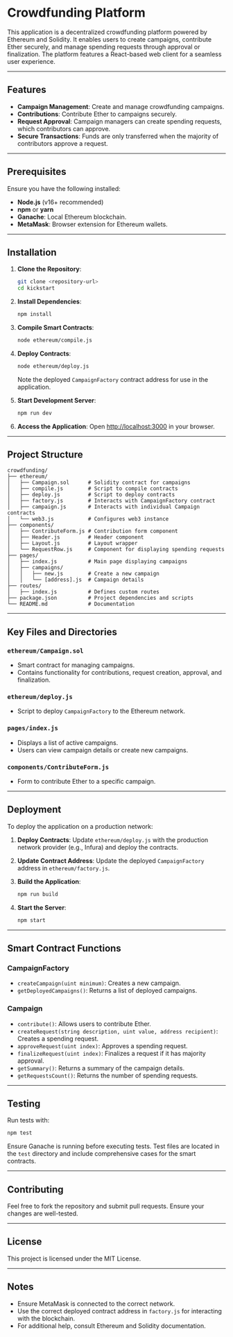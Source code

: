 # Crowdfunding Platform

This application is a decentralized crowdfunding platform powered by Ethereum and Solidity. It enables users to create campaigns, contribute Ether securely, and manage spending requests through approval or finalization. The platform features a React-based web client for a seamless user experience.

---

## Features

- **Campaign Management**: Create and manage crowdfunding campaigns.
- **Contributions**: Contribute Ether to campaigns securely.
- **Request Approval**: Campaign managers can create spending requests, which contributors can approve.
- **Secure Transactions**: Funds are only transferred when the majority of contributors approve a request.

---

## Prerequisites

Ensure you have the following installed:

- **Node.js** (v16+ recommended)
- **npm** or **yarn**
- **Ganache**: Local Ethereum blockchain.
- **MetaMask**: Browser extension for Ethereum wallets.

---

## Installation

1. **Clone the Repository**:

   ```bash
   git clone <repository-url>
   cd kickstart
   ```

2. **Install Dependencies**:

   ```bash
   npm install
   ```

3. **Compile Smart Contracts**:

   ```bash
   node ethereum/compile.js
   ```

4. **Deploy Contracts**:

   ```bash
   node ethereum/deploy.js
   ```

   Note the deployed `CampaignFactory` contract address for use in the application.

5. **Start Development Server**:

   ```bash
   npm run dev
   ```

6. **Access the Application**:
   Open [http://localhost:3000](http://localhost:3000) in your browser.

---

## Project Structure

```plaintext
crowdfunding/
├── ethereum/
│   ├── Campaign.sol      # Solidity contract for campaigns
│   ├── compile.js        # Script to compile contracts
│   ├── deploy.js         # Script to deploy contracts
│   ├── factory.js        # Interacts with CampaignFactory contract
│   ├── campaign.js       # Interacts with individual Campaign contracts
│   └── web3.js           # Configures web3 instance
├── components/
│   ├── ContributeForm.js # Contribution form component
│   ├── Header.js         # Header component
│   ├── Layout.js         # Layout wrapper
│   └── RequestRow.js     # Component for displaying spending requests
├── pages/
│   ├── index.js          # Main page displaying campaigns
│   ├── campaigns/
│   │   ├── new.js        # Create a new campaign
│   │   └── [address].js  # Campaign details
├── routes/
│   ├── index.js          # Defines custom routes
├── package.json          # Project dependencies and scripts
└── README.md             # Documentation
```

---

## Key Files and Directories

### `ethereum/Campaign.sol`

- Smart contract for managing campaigns.
- Contains functionality for contributions, request creation, approval, and finalization.

### `ethereum/deploy.js`

- Script to deploy `CampaignFactory` to the Ethereum network.

### `pages/index.js`

- Displays a list of active campaigns.
- Users can view campaign details or create new campaigns.

### `components/ContributeForm.js`

- Form to contribute Ether to a specific campaign.

---

## Deployment

To deploy the application on a production network:

1. **Deploy Contracts**:
   Update `ethereum/deploy.js` with the production network provider (e.g., Infura) and deploy the contracts.

2. **Update Contract Address**:
   Update the deployed `CampaignFactory` address in `ethereum/factory.js`.

3. **Build the Application**:

   ```bash
   npm run build
   ```

4. **Start the Server**:
   ```bash
   npm start
   ```

---

## Smart Contract Functions

### CampaignFactory

- `createCampaign(uint minimum)`: Creates a new campaign.
- `getDeployedCampaigns()`: Returns a list of deployed campaigns.

### Campaign

- `contribute()`: Allows users to contribute Ether.
- `createRequest(string description, uint value, address recipient)`: Creates a spending request.
- `approveRequest(uint index)`: Approves a spending request.
- `finalizeRequest(uint index)`: Finalizes a request if it has majority approval.
- `getSummary()`: Returns a summary of the campaign details.
- `getRequestsCount()`: Returns the number of spending requests.

---

## Testing

Run tests with:

```bash
npm test
```

Ensure Ganache is running before executing tests. Test files are located in the `test` directory and include comprehensive cases for the smart contracts.

---

## Contributing

Feel free to fork the repository and submit pull requests. Ensure your changes are well-tested.

---

## License

This project is licensed under the MIT License.

---

## Notes

- Ensure MetaMask is connected to the correct network.
- Use the correct deployed contract address in `factory.js` for interacting with the blockchain.
- For additional help, consult Ethereum and Solidity documentation.
